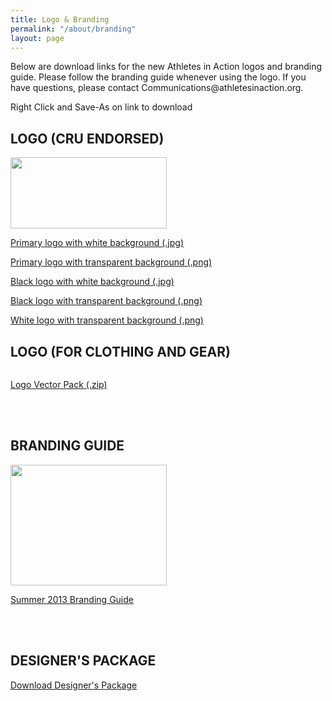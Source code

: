 ```yaml
---
title: Logo & Branding
permalink: "/about/branding"
layout: page
---
```

<p>Below are download links for the new Athletes in Action logos and branding guide. Please follow the branding guide whenever using the logo. If you have questions, please contact&nbsp;Communications@athletesinaction.org.</p>
<p>Right Click and Save-As on link to download</p>
<div class="row">
<div class="col-md-6">
<h2>LOGO (CRU ENDORSED)</h2>
<p><img src="/uploads/about/Branding/Thumbs/AIA-LogoCru-endorsed_RGB_thumb.png" alt="" width="250" height="114"></p>
<p><a href="/uploads/about/Branding/Logos/AIA-Logo_Cru-endorsed_RGB.jpg" target="_blank">Primary logo with white background (.jpg)</a></p>
<p><a href="/uploads/about/Branding/Logos/AIA-Logo_Cru-endorsed_RGB.png" target="_blank">Primary logo with transparent background (.png)</a></p>
<p><a href="/uploads/about/Branding/Logos/AIA-Logo_Cru-endorsed_Black.jpg" target="_blank">Black logo with white background (.jpg)</a></p>
<p><a href="/uploads/about/Branding/Logos/AIA-Logo_Cru-endorsed_Black.png" target="_blank">Black logo with transparent background (.png)</a></p>
<p><a href="/uploads/about/Branding/Logos/AIA-Logo_Cru-endorsed_White.png" target="_blank">White logo with transparent background (.png)</a></p>
</div>
<div class="col-md-6">
<h2>LOGO (FOR CLOTHING AND GEAR)</h2>
<p><img src="/uploads/about/Branding/Thumbs/AIA-LogoRGB_thumb.png" alt=""></p>
<p><a href="/uploads/about/Branding/Logos/LogoVectorPack.zip">Logo Vector Pack (.zip)</a></p>
<p><br><br></p>
</div>
</div>
<div class="col-md-6">
<h2>BRANDING GUIDE</h2>
<p><a href="/uploads/about/Branding/AIA_BrandingGuide_Summer-2013.pdf" target="_blank"><img src="/uploads/about/Branding/Thumbs/AIA_BrandingGuide_Summer-2013-Thumb.jpg" alt="" width="250" height="193"></a></p>
<p><a href="/uploads/about/Branding/AIA_BrandingGuide_Summer-2013.pdf" target="_blank">Summer 2013 Branding Guide</a></p>
<p><br><br></p>
</div>
<div class="col-md-6">
<h2>DESIGNER'S PACKAGE</h2>
<p><a href="/uploads/about/Branding/AIADesignersPackage.zip">Download Designer's Package</a></p>
</div>